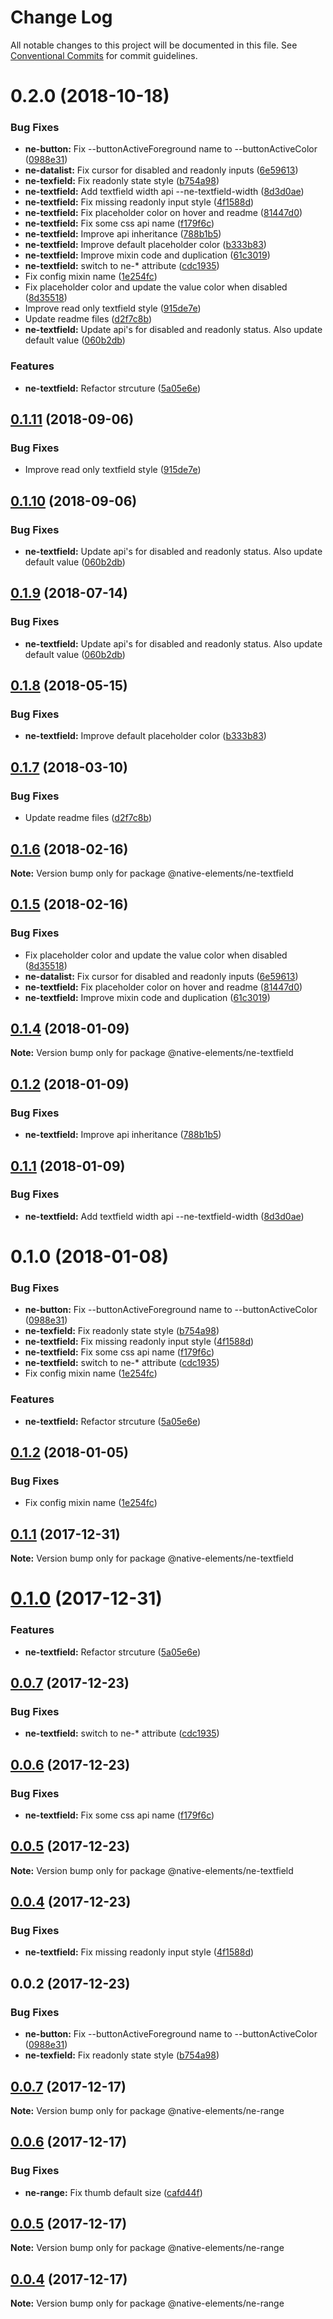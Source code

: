 # Change Log

All notable changes to this project will be documented in this file.
See [Conventional Commits](https://conventionalcommits.org) for commit guidelines.

# 0.2.0 (2018-10-18)


### Bug Fixes

* **ne-button:** Fix --buttonActiveForeground name to --buttonActiveColor ([0988e31](https://github.com/equinusocio/native-elements/tree/master/elements/ne-textfield/commit/0988e31))
* **ne-datalist:** Fix cursor for disabled and readonly inputs ([6e59613](https://github.com/equinusocio/native-elements/tree/master/elements/ne-textfield/commit/6e59613))
* **ne-texfield:** Fix readonly state style ([b754a98](https://github.com/equinusocio/native-elements/tree/master/elements/ne-textfield/commit/b754a98))
* **ne-textfield:** Add textfield width api --ne-textfield-width ([8d3d0ae](https://github.com/equinusocio/native-elements/tree/master/elements/ne-textfield/commit/8d3d0ae))
* **ne-textfield:** Fix missing readonly input style ([4f1588d](https://github.com/equinusocio/native-elements/tree/master/elements/ne-textfield/commit/4f1588d))
* **ne-textfield:** Fix placeholder color on hover and readme ([81447d0](https://github.com/equinusocio/native-elements/tree/master/elements/ne-textfield/commit/81447d0))
* **ne-textfield:** Fix some css api name ([f179f6c](https://github.com/equinusocio/native-elements/tree/master/elements/ne-textfield/commit/f179f6c))
* **ne-textfield:** Improve api inheritance ([788b1b5](https://github.com/equinusocio/native-elements/tree/master/elements/ne-textfield/commit/788b1b5))
* **ne-textfield:** Improve default placeholder color ([b333b83](https://github.com/equinusocio/native-elements/tree/master/elements/ne-textfield/commit/b333b83))
* **ne-textfield:** Improve mixin code and duplication ([61c3019](https://github.com/equinusocio/native-elements/tree/master/elements/ne-textfield/commit/61c3019))
* **ne-textfield:** switch to ne-* attribute ([cdc1935](https://github.com/equinusocio/native-elements/tree/master/elements/ne-textfield/commit/cdc1935))
* Fix config mixin name ([1e254fc](https://github.com/equinusocio/native-elements/tree/master/elements/ne-textfield/commit/1e254fc))
* Fix placeholder color and update the value color when disabled ([8d35518](https://github.com/equinusocio/native-elements/tree/master/elements/ne-textfield/commit/8d35518))
* Improve read only textfield style ([915de7e](https://github.com/equinusocio/native-elements/tree/master/elements/ne-textfield/commit/915de7e))
* Update readme files ([d2f7c8b](https://github.com/equinusocio/native-elements/tree/master/elements/ne-textfield/commit/d2f7c8b))
* **ne-textfield:** Update api's for disabled and readonly status. Also update default value ([060b2db](https://github.com/equinusocio/native-elements/tree/master/elements/ne-textfield/commit/060b2db))


### Features

* **ne-textfield:** Refactor strcuture ([5a05e6e](https://github.com/equinusocio/native-elements/tree/master/elements/ne-textfield/commit/5a05e6e))





<a name="0.1.11"></a>
## [0.1.11](https://github.com/equinusocio/native-elements/tree/master/elements/ne-textfield/compare/@native-elements/ne-textfield@0.1.10...@native-elements/ne-textfield@0.1.11) (2018-09-06)


### Bug Fixes

* Improve read only textfield style ([915de7e](https://github.com/equinusocio/native-elements/tree/master/elements/ne-textfield/commit/915de7e))





<a name="0.1.10"></a>
## [0.1.10](https://github.com/equinusocio/native-elements/tree/master/elements/ne-textfield/compare/@native-elements/ne-textfield@0.1.8...@native-elements/ne-textfield@0.1.10) (2018-09-06)


### Bug Fixes

* **ne-textfield:** Update api's for disabled and readonly status. Also update default value ([060b2db](https://github.com/equinusocio/native-elements/tree/master/elements/ne-textfield/commit/060b2db))





<a name="0.1.9"></a>
## [0.1.9](https://github.com/equinusocio/native-elements/tree/master/elements/ne-textfield/compare/@native-elements/ne-textfield@0.1.8...@native-elements/ne-textfield@0.1.9) (2018-07-14)


### Bug Fixes

* **ne-textfield:** Update api's for disabled and readonly status. Also update default value ([060b2db](https://github.com/equinusocio/native-elements/tree/master/elements/ne-textfield/commit/060b2db))




<a name="0.1.8"></a>
## [0.1.8](https://github.com/equinusocio/native-elements/tree/master/elements/ne-textfield/compare/@native-elements/ne-textfield@0.1.7...@native-elements/ne-textfield@0.1.8) (2018-05-15)


### Bug Fixes

* **ne-textfield:** Improve default placeholder color ([b333b83](https://github.com/equinusocio/native-elements/tree/master/elements/ne-textfield/commit/b333b83))




<a name="0.1.7"></a>
## [0.1.7](https://github.com/equinusocio/native-elements/tree/master/elements/ne-textfield/compare/@native-elements/ne-textfield@0.1.6...@native-elements/ne-textfield@0.1.7) (2018-03-10)


### Bug Fixes

* Update readme files ([d2f7c8b](https://github.com/equinusocio/native-elements/tree/master/elements/ne-textfield/commit/d2f7c8b))




<a name="0.1.6"></a>
## [0.1.6](https://github.com/equinusocio/native-elements/tree/master/elements/ne-textfield/compare/@native-elements/ne-textfield@0.1.5...@native-elements/ne-textfield@0.1.6) (2018-02-16)




**Note:** Version bump only for package @native-elements/ne-textfield

<a name="0.1.5"></a>
## [0.1.5](https://github.com/equinusocio/native-elements/tree/master/elements/ne-textfield/compare/@native-elements/ne-textfield@0.1.4...@native-elements/ne-textfield@0.1.5) (2018-02-16)


### Bug Fixes

* Fix placeholder color and update the value color when disabled ([8d35518](https://github.com/equinusocio/native-elements/tree/master/elements/ne-textfield/commit/8d35518))
* **ne-datalist:** Fix cursor for disabled and readonly inputs ([6e59613](https://github.com/equinusocio/native-elements/tree/master/elements/ne-textfield/commit/6e59613))
* **ne-textfield:** Fix placeholder color on hover and readme ([81447d0](https://github.com/equinusocio/native-elements/tree/master/elements/ne-textfield/commit/81447d0))
* **ne-textfield:** Improve mixin code and duplication ([61c3019](https://github.com/equinusocio/native-elements/tree/master/elements/ne-textfield/commit/61c3019))




<a name="0.1.4"></a>
## [0.1.4](https://github.com/equinusocio/native-elements/tree/master/elements/ne-textfield/compare/@native-elements/ne-textfield@0.1.2...@native-elements/ne-textfield@0.1.4) (2018-01-09)




**Note:** Version bump only for package @native-elements/ne-textfield

<a name="0.1.2"></a>
## [0.1.2](https://github.com/equinusocio/native-elements/tree/master/elements/ne-textfield/compare/@native-elements/ne-textfield@0.1.1...@native-elements/ne-textfield@0.1.2) (2018-01-09)


### Bug Fixes

* **ne-textfield:** Improve api inheritance ([788b1b5](https://github.com/equinusocio/native-elements/tree/master/elements/ne-textfield/commit/788b1b5))




<a name="0.1.1"></a>
## [0.1.1](https://github.com/equinusocio/native-elements/tree/master/elements/ne-textfield/compare/@native-elements/ne-textfield@0.1.0...@native-elements/ne-textfield@0.1.1) (2018-01-09)


### Bug Fixes

* **ne-textfield:** Add textfield width api --ne-textfield-width ([8d3d0ae](https://github.com/equinusocio/native-elements/tree/master/elements/ne-textfield/commit/8d3d0ae))




<a name="0.1.0"></a>
# 0.1.0 (2018-01-08)


### Bug Fixes

* **ne-button:** Fix --buttonActiveForeground name to --buttonActiveColor ([0988e31](https://github.com/equinusocio/native-elements/tree/master/elements/ne-textfield/commit/0988e31))
* **ne-texfield:** Fix readonly state style ([b754a98](https://github.com/equinusocio/native-elements/tree/master/elements/ne-textfield/commit/b754a98))
* **ne-textfield:** Fix missing readonly input style ([4f1588d](https://github.com/equinusocio/native-elements/tree/master/elements/ne-textfield/commit/4f1588d))
* **ne-textfield:** Fix some css api name ([f179f6c](https://github.com/equinusocio/native-elements/tree/master/elements/ne-textfield/commit/f179f6c))
* **ne-textfield:** switch to ne-* attribute ([cdc1935](https://github.com/equinusocio/native-elements/tree/master/elements/ne-textfield/commit/cdc1935))
* Fix config mixin name ([1e254fc](https://github.com/equinusocio/native-elements/tree/master/elements/ne-textfield/commit/1e254fc))


### Features

* **ne-textfield:** Refactor strcuture ([5a05e6e](https://github.com/equinusocio/native-elements/tree/master/elements/ne-textfield/commit/5a05e6e))




<a name="0.1.2"></a>
## [0.1.2](https://github.com/equinusocio/native-elements/tree/master/elements/ne-textfield/compare/@native-elements/ne-textfield@0.1.1...@native-elements/ne-textfield@0.1.2) (2018-01-05)


### Bug Fixes

* Fix config mixin name ([1e254fc](https://github.com/equinusocio/native-elements/tree/master/elements/ne-textfield/commit/1e254fc))




<a name="0.1.1"></a>
## [0.1.1](https://github.com/equinusocio/native-elements/tree/master/elements/ne-textfield/compare/@native-elements/ne-textfield@0.1.0...@native-elements/ne-textfield@0.1.1) (2017-12-31)




**Note:** Version bump only for package @native-elements/ne-textfield

<a name="0.1.0"></a>
# [0.1.0](https://github.com/equinusocio/native-elements/tree/master/elements/ne-textfield/compare/@native-elements/ne-textfield@0.0.7...@native-elements/ne-textfield@0.1.0) (2017-12-31)


### Features

* **ne-textfield:** Refactor strcuture ([5a05e6e](https://github.com/equinusocio/native-elements/tree/master/elements/ne-textfield/commit/5a05e6e))




<a name="0.0.7"></a>
## [0.0.7](https://github.com/equinusocio/native-elements/tree/master/elements/ne-textfield/compare/@native-elements/ne-textfield@0.0.6...@native-elements/ne-textfield@0.0.7) (2017-12-23)


### Bug Fixes

* **ne-textfield:** switch to ne-* attribute ([cdc1935](https://github.com/equinusocio/native-elements/tree/master/elements/ne-textfield/commit/cdc1935))




<a name="0.0.6"></a>
## [0.0.6](https://github.com/equinusocio/native-elements/tree/master/elements/ne-textfield/compare/@native-elements/ne-textfield@0.0.5...@native-elements/ne-textfield@0.0.6) (2017-12-23)


### Bug Fixes

* **ne-textfield:** Fix some css api name ([f179f6c](https://github.com/equinusocio/native-elements/tree/master/elements/ne-textfield/commit/f179f6c))




<a name="0.0.5"></a>
## [0.0.5](https://github.com/equinusocio/native-elements/tree/master/elements/ne-textfield/compare/@native-elements/ne-textfield@0.0.4...@native-elements/ne-textfield@0.0.5) (2017-12-23)




**Note:** Version bump only for package @native-elements/ne-textfield

<a name="0.0.4"></a>
## [0.0.4](https://github.com/equinusocio/native-elements/tree/master/elements/ne-textfield/compare/@native-elements/ne-textfield@0.0.2...@native-elements/ne-textfield@0.0.4) (2017-12-23)


### Bug Fixes

* **ne-textfield:** Fix missing readonly input style ([4f1588d](https://github.com/equinusocio/native-elements/tree/master/elements/ne-textfield/commit/4f1588d))




<a name="0.0.2"></a>
## 0.0.2 (2017-12-23)


### Bug Fixes

* **ne-button:** Fix --buttonActiveForeground name to --buttonActiveColor ([0988e31](https://github.com/equinusocio/native-elements/tree/master/elements/ne-textfield/commit/0988e31))
* **ne-texfield:** Fix readonly state style ([b754a98](https://github.com/equinusocio/native-elements/tree/master/elements/ne-textfield/commit/b754a98))




<a name="0.0.7"></a>
## [0.0.7](https://github.com/equinusocio/native-elements/tree/master/elements/ne-range/compare/@native-elements/ne-range@0.0.6...@native-elements/ne-range@0.0.7) (2017-12-17)




**Note:** Version bump only for package @native-elements/ne-range

<a name="0.0.6"></a>
## [0.0.6](https://github.com/equinusocio/native-elements/tree/master/elements/ne-range/compare/@native-elements/ne-range@0.0.5...@native-elements/ne-range@0.0.6) (2017-12-17)


### Bug Fixes

* **ne-range:** Fix thumb default size ([cafd44f](https://github.com/equinusocio/native-elements/tree/master/elements/ne-range/commit/cafd44f))




<a name="0.0.5"></a>
## [0.0.5](https://github.com/equinusocio/native-elements/tree/master/elements/ne-range/compare/@native-elements/ne-range@0.0.4...@native-elements/ne-range@0.0.5) (2017-12-17)




**Note:** Version bump only for package @native-elements/ne-range

<a name="0.0.4"></a>
## [0.0.4](https://github.com/equinusocio/native-elements/tree/master/elements/ne-range/compare/@native-elements/ne-range@0.0.3...@native-elements/ne-range@0.0.4) (2017-12-17)




**Note:** Version bump only for package @native-elements/ne-range
